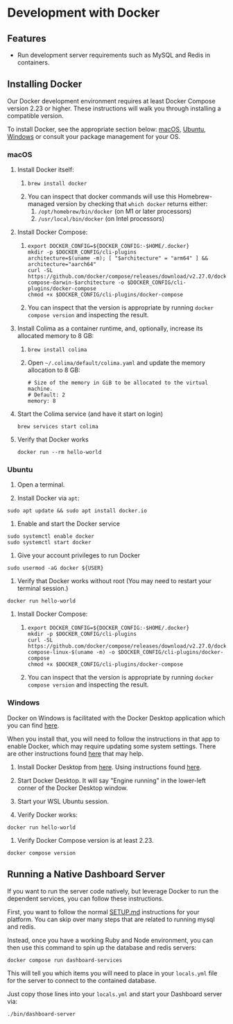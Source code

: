 # Development with Docker

## Features

* Run development server requirements such as MySQL and Redis in containers.

## Installing Docker

Our Docker development environment requires at least Docker Compose version 2.23 or higher.
These instructions will walk you through installing a compatible version.

To install Docker, see the appropriate section below:
[macOS](#macos), [Ubuntu](#ubuntu), [Windows](#windows)
or consult your package management for your OS.

### macOS

1. Install Docker itself:
    1. ```shell
       brew install docker
       ```
    1. You can inspect that docker commands will use this Homebrew-managed version by checking that `which docker` returns either:
        1. `/opt/homebrew/bin/docker` (on M1 or later processors)
        1. `/usr/local/bin/docker` (on Intel processors)

1. Install Docker Compose:
    1. ```shell
       export DOCKER_CONFIG=${DOCKER_CONFIG:-$HOME/.docker}
       mkdir -p $DOCKER_CONFIG/cli-plugins
       architecture=$(uname -m); [ "$architecture" = "arm64" ] && architecture="aarch64"
       curl -SL https://github.com/docker/compose/releases/download/v2.27.0/docker-compose-darwin-$architecture -o $DOCKER_CONFIG/cli-plugins/docker-compose
       chmod +x $DOCKER_CONFIG/cli-plugins/docker-compose
       ```
    1. You can inspect that the version is appropriate by running `docker compose version` and inspecting the result.

1. Install Colima as a container runtime, and, optionally, increase its allocated memory to 8 GB:
    1. ```shell
       brew install colima
       ```
    1. Open `~/.colima/default/colima.yaml` and update the memory allocation to 8 GB:
       ```
       # Size of the memory in GiB to be allocated to the virtual machine.
       # Default: 2
       memory: 8
       ```

1. Start the Colima service (and have it start on login)
   ```shell
   brew services start colima
   ```

1. Verify that Docker works
   ```shell
   docker run --rm hello-world
   ```

### Ubuntu

1. Open a terminal.

1. Install Docker via `apt`:

```shell
sudo apt update && sudo apt install docker.io
```

1. Enable and start the Docker service
```shell
sudo systemctl enable docker
sudo systemctl start docker
```

1. Give your account privileges to run Docker
```shell
sudo usermod -aG docker ${USER}
```

1. Verify that Docker works without root (You may need to restart your terminal session.)
```shell
docker run hello-world
```

1. Install Docker Compose:
    1. ```shell
       export DOCKER_CONFIG=${DOCKER_CONFIG:-$HOME/.docker}
       mkdir -p $DOCKER_CONFIG/cli-plugins
       curl -SL https://github.com/docker/compose/releases/download/v2.27.0/docker-compose-linux-$(uname -m) -o $DOCKER_CONFIG/cli-plugins/docker-compose
       chmod +x $DOCKER_CONFIG/cli-plugins/docker-compose
       ```
    1. You can inspect that the version is appropriate by running `docker compose version` and inspecting the result.

### Windows

Docker on Windows is facilitated with the Docker Desktop application which you can find [here](https://www.docker.com/products/docker-desktop/).

When you install that, you will need to follow the instructions in that app to enable Docker, which may require updating some system settings. There are other instructions found [here](https://docs.docker.com/desktop/install/windows-install/) that may help.

1. Install Docker Desktop from [here](https://www.docker.com/products/docker-desktop/). Using instructions found [here](https://docs.docker.com/desktop/install/windows-install/).

1. Start Docker Desktop. It will say "Engine running" in the lower-left corner of the Docker Desktop window.

1. Start your WSL Ubuntu session.

1. Verify Docker works:
```shell
docker run hello-world
```

1. Verify Docker Compose version is at least 2.23.
```shell
docker compose version
```

## Running a Native Dashboard Server

If you want to run the server code natively, but leverage Docker to run the dependent services, you can follow these instructions.

First, you want to follow the normal [SETUP.md](SETUP.md) instructions for your platform.
You can skip over many steps that are related to running mysql and redis.

Instead, once you have a working Ruby and Node environment, you can then use this command to spin up the database and redis servers:

```shell
docker compose run dashboard-services
```

This will tell you which items you will need to place in your `locals.yml` file for the server to connect to the contained database.

Just copy those lines into your `locals.yml` and start your Dashboard server via:

```shell
./bin/dashboard-server
```

